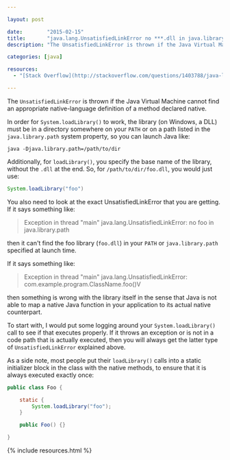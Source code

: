 ```yaml
---

layout: post

date:        "2015-02-15"
title:       "java.lang.UnsatisfiedLinkError no ***.dll in java.library.path"
description: "The UnsatisfiedLinkError is thrown if the Java Virtual Machine cannot find an appropriate native-language definition of a method declared native."

categories: [java]

resources:
  - "[Stack Overflow](http://stackoverflow.com/questions/1403788/java-lang-unsatisfiedlinkerror-no-dll-in-java-library-path)"

---
```



The `UnsatisfiedLinkError` is thrown if the Java Virtual Machine cannot find an appropriate native-language definition of a method declared native.

In order for `System.loadLibrary()` to work, the library (on Windows, a DLL) must be in a directory somewhere on your `PATH` or on a path listed in the `java.library.path` system property, so you can launch Java like:

```terminal
java -Djava.library.path=/path/to/dir
```

Additionally, for `loadLibrary()`, you specify the base name of the library, without the `.dll` at the end. So, for `/path/to/dir/foo.dll`, you would just use:

```java
System.loadLibrary("foo")
```

You also need to look at the exact UnsatisfiedLinkError that you are getting. If it says something like:

> Exception in thread "main" java.lang.UnsatisfiedLinkError: no foo in java.library.path

then it can't find the foo library (`foo.dll`) in your `PATH` or `java.library.path` specified at launch time.

If it says something like:

> Exception in thread "main" java.lang.UnsatisfiedLinkError: com.example.program.ClassName.foo()V

then something is wrong with the library itself in the sense that Java is not able to map a native Java function in your application to its actual native counterpart.

To start with, I would put some logging around your `System.loadLibrary()` call to see if that executes properly.
If it throws an exception or is not in a code path that is actually executed, then you will always get the latter type of `UnsatisfiedLinkError` explained above.

As a side note, most people put their `loadLibrary()` calls into a static initializer block in the class with the native methods, to ensure that it is always executed exactly once:

```java
public class Foo {

    static {
        System.loadLibrary("foo");
    }

    public Foo() {}

}
```


{% include resources.html %}